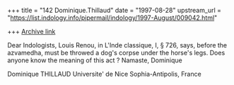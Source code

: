 +++
title = "142 Dominique.Thillaud"
date = "1997-08-28"
upstream_url = "https://list.indology.info/pipermail/indology/1997-August/009042.html"

+++
[Archive link](https://list.indology.info/pipermail/indology/1997-August/009042.html)

Dear Indologists,
	Louis Renou, in L'Inde classique, I, § 726, says, before the
azvamedha, must be throwed a dog's corpse under the horse's legs.
	Does anyone know the meaning of this act ?
	Namaste,
Dominique

Dominique THILLAUD
Universite' de Nice Sophia-Antipolis, France






